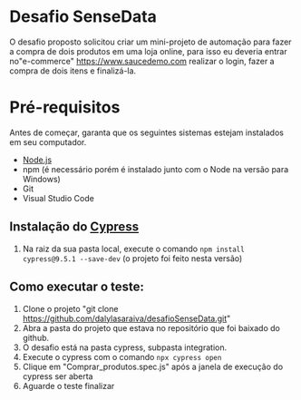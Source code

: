 # Desafio SenseData

O desafio proposto solicitou criar um mini-projeto de automação para fazer a compra de dois produtos em uma loja online, para isso eu deveria entrar no"e-commerce" https://www.saucedemo.com realizar o login, fazer a compra de dois itens e finalizá-la.

# Pré-requisitos

Antes de começar, garanta que os seguintes sistemas estejam instalados em seu computador.

- [Node.js](https://nodejs.org/en/)
- npm (é necessário porém é instalado junto com o Node na versão para Windows)
- Git
- Visual Studio Code

## Instalação do [Cypress](https://cypress.io)

1. Na raiz da sua pasta local, execute o comando `npm install cypress@9.5.1 --save-dev` (o projeto foi feito nesta versão)

## Como executar o teste:
1. Clone o projeto "git clone https://github.com/dalylasaraiva/desafioSenseData.git"
2. Abra a pasta do projeto que estava no repositório que foi baixado do github.
3. O desafio está na pasta cypress, subpasta integration.
4. Execute o cypress com o comando `npx cypress open`
5. Clique em "Comprar_produtos.spec.js" após a janela de execução do cypress ser aberta
6. Aguarde o teste finalizar

